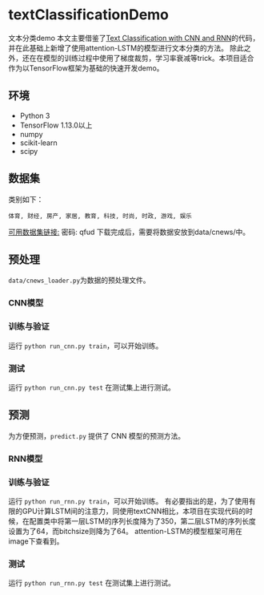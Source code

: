# textClassificationDemo
文本分类demo
本文主要借鉴了[Text Classification with CNN and RNN](https://github.com/gaussic/text-classification-cnn-rnn)的代码，并在此基础上新增了使用attention-LSTM的模型进行文本分类的方法。
除此之外，还在在模型的训练过程中使用了梯度裁剪，学习率衰减等trick。本项目适合作为以TensorFlow框架为基础的快速开发demo。
## 环境

- Python 3
- TensorFlow 1.13.0以上
- numpy
- scikit-learn
- scipy
## 数据集

类别如下：

```
体育, 财经, 房产, 家居, 教育, 科技, 时尚, 时政, 游戏, 娱乐
```
 [可用数据集链接:](https://pan.baidu.com/s/1hugrfRu) 密码: qfud
 下载完成后，需要将数据安放到data/cnews/中。
## 预处理

`data/cnews_loader.py`为数据的预处理文件。

### CNN模型
### 训练与验证
运行 `python run_cnn.py train`，可以开始训练。
### 测试
运行 `python run_cnn.py test` 在测试集上进行测试。
## 预测
为方便预测，`predict.py` 提供了 CNN 模型的预测方法。

### RNN模型
### 训练与验证
运行 `python run_rnn.py train`，可以开始训练。
有必要指出的是，为了使用有限的GPU计算LSTM间的注意力，同使用textCNN相比，本项目在实现代码的时候，在配置类中将第一层LSTM的序列长度降为了350，第二层LSTM的序列长度设置为了64，而bitchsize则降为了64。
attention-LSTM的模型框架可用在image下查看到。
### 测试
运行 `python run_rnn.py test` 在测试集上进行测试。
